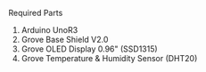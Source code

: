 Required Parts
<ol>
<li>Arduino UnoR3</li>
<li>Grove Base Shield V2.0</li>
<li>Grove OLED Display 0.96" (SSD1315)</li>
<li>Grove Temperature & Humidity Sensor (DHT20)</li>
</ol>
